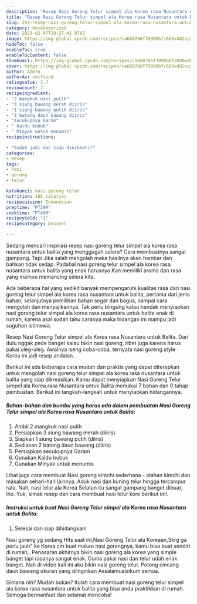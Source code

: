 ```yaml
---
description: "Resep Nasi Goreng Telur simpel ala Korea rasa Nusantara untuk Balita yang Lezat"
title: "Resep Nasi Goreng Telur simpel ala Korea rasa Nusantara untuk Balita yang Lezat"
slug: 254-resep-nasi-goreng-telur-simpel-ala-korea-rasa-nusantara-untuk-balita-yang-lezat
category: Uncategorized
date: 2023-02-07T20:27:41.076Z
image: https://img-global.cpcdn.com/recipes/ca688766f70900bf/680x482cq70/nasi-goreng-telur-simpel-ala-korea-rasa-nusantara-untuk-balita-foto-resep-utama.jpg
hideToc: false
enableToc: true
enableTocContent: false
thumbnail: https://img-global.cpcdn.com/recipes/ca688766f70900bf/680x482cq70/nasi-goreng-telur-simpel-ala-korea-rasa-nusantara-untuk-balita-foto-resep-utama.jpg
cover: https://img-global.cpcdn.com/recipes/ca688766f70900bf/680x482cq70/nasi-goreng-telur-simpel-ala-korea-rasa-nusantara-untuk-balita-foto-resep-utama.jpg
author: Admin
authorAv: notfound
ratingvalue: 3.7
reviewcount: 7
recipeingredient:
- "2 mangkuk nasi putih"
- "3 siung bawang merah diiris"
- "1 siung bawang putih diiris"
- "2 batang daun bawang diiris"
- "secukupnya Garam"
- " Kaldu bubuk"
- " Minyak untuk menumis"
recipeinstructions:

- "Sudah jadi dan siap dinikmati!"
categories:
- Resep
tags:
- nasi
- goreng
- telur

katakunci: nasi goreng telur 
nutrition: 185 calories
recipecuisine: Indonesian
preptime: "PT29M"
cooktime: "PT40M"
recipeyield: "1"
recipecategory: Dessert

---
```



Sedang mencari inspirasi resep nasi goreng telur simpel ala korea rasa nusantara untuk balita yang menggugah selera? Cara membuatnya sangat gampang. Tapi Jika salah mengolah maka hasilnya akan hambar dan bahkan tidak sedap. Padahal nasi goreng telur simpel ala korea rasa nusantara untuk balita yang enak harusnya Kan memiliki aroma dan rasa yang mampu memancing selera kita.


Ada beberapa hal yang sedikit banyak mempengaruhi kualitas rasa dari nasi goreng telur simpel ala korea rasa nusantara untuk balita, pertama dari jenis bahan, selanjutnya pemilihan bahan segar dan bagus, sampai cara mengolah dan menyajikannya. Tak perlu bingung kalau hendak menyiapkan nasi goreng telur simpel ala korea rasa nusantara untuk balita enak di rumah, karena asal sudah tahu caranya maka hidangan ini mampu jadi suguhan istimewa.

Resep Nasi Goreng Telur simpel ala Korea rasa Nusantara untuk Balita. Dari dulu nggak pede banget kalau bikin nasi goreng, ribet juga karena harus pakai uleg-uleg. Awalnya iseng coba-coba, ternyata nasi goreng style Korea ini jadi resep andalan.


Berikut ini ada beberapa cara mudah dan praktis yang dapat diterapkan untuk mengolah nasi goreng telur simpel ala korea rasa nusantara untuk balita yang siap dikreasikan. Kamu dapat menyiapkan Nasi Goreng Telur simpel ala Korea rasa Nusantara untuk Balita memakai 7 bahan dan 0 tahap pembuatan. Berikut ini langkah-langkah untuk menyiapkan hidangannya.

<!--inarticleads1-->

##### Bahan-bahan dan bumbu yang harus ada dalam pembuatan Nasi Goreng Telur simpel ala Korea rasa Nusantara untuk Balita:

1. Ambil 2 mangkuk nasi putih
1. Persiapkan 3 siung bawang merah (diiris)
1. Siapkan 1 siung bawang putih (diiris)
1. Sediakan 2 batang daun bawang (diiris)
1. Persiapkan secukupnya Garam
1. Gunakan  Kaldu bubuk
1. Gunakan  Minyak untuk menumis


Lihat juga cara membuat Nasi goreng kimchi sederhana - olahan kimchi dan masakan sehari-hari lainnya. Aduk nasi dan kuning telur hingga tercampur rata. Nah, nasi telur ala Korea Selatan itu sangat gampang banget dibuat, lho. Yuk, simak resep dan cara membuat nasi telur kore berikut ini!. 

<!--inarticleads2-->

##### Instruksi untuk buat Nasi Goreng Telur simpel ala Korea rasa Nusantara untuk Balita:


1. Selesai dan siap dihidangkan!

Nasi goreng yg sedang Hits saat ini,Nasi Goreng Telur ala Koreaan,Skrg ga perlu jauh&#34; ke Korea cm buat makan nasi gorengnya, kamu bisa buat sendiri di rumah,. Penasaran akhirnya bikin nasi goreng ala korea yang simple banget tapi rasanya sangat enak. Cuma pakai nasi dan telur udah enak banget. Nah di video kali ini aku bikin nasi goreng telur. Potong cincang daun bawang ukuran yang diinginkan Assalamualaikum semua. 

Gimana nih? Mudah bukan? Itulah cara membuat nasi goreng telur simpel ala korea rasa nusantara untuk balita yang bisa anda praktikkan di rumah. Semoga bermanfaat dan selamat mencoba!
